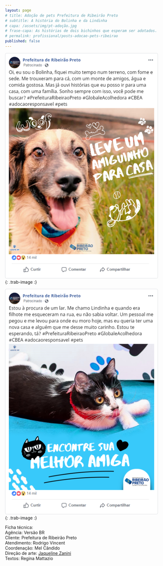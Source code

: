 ```yaml
---
layout: page
# title: Adoção de pets Prefeitura de Ribeirão Preto
# subtitle: A história do Bolinha e da Lindinha
# capa: /assets/img/pt-adoção.jpg
# frase-capa: As histórias de dois bichinhos que esperam ser adotados.
# permalink: profissional/posts-adocao-pets-ribeirao
published: false
---
```


![imagem de um post com o texto Oi, eu sou o Bolinha, fiquei muito tempo num terreno, com fome e sede. Me trouxeram para cá, com um monte de amigos, água e comida gostosa. Mas já ouvi histórias que eu posso ir para uma casa, com uma família. Sonho sempre com isso, você pode me buscar? E a imagem de um cachorrinho amarelo num gramado com a frase leve um amiguinho para casa.'](/assets/img/post1-adocao.png){: .trab-image :}  


![imagem de post com o texto Estou à procura de um lar. Me chamo Lindinha e quando era filhote me esqueceram na rua, eu não sabia voltar. Um pessoal me pegou e me levou para onde eu moro hoje, mas eu queria ter uma nova casa e alguém que me desse muito carinho. Estou te esperando, tá?. E a imagem de um gatinho preto e branco com a frase encontre sua melhor amiga'](/assets/img/post2-adocao.png){: .trab-image :}  


Ficha técnica:  
Agência: Versão BR  
Cliente: Prefeitura de Ribeirão Preto  
Atendimento: Rodrigo Vincent  
Coordenação: Mel Cândido  
Direção de arte: [Jaqueline Zanini](https://www.behance.net/jack_zanin6bb6)  
Textos: Regina Mattazio
